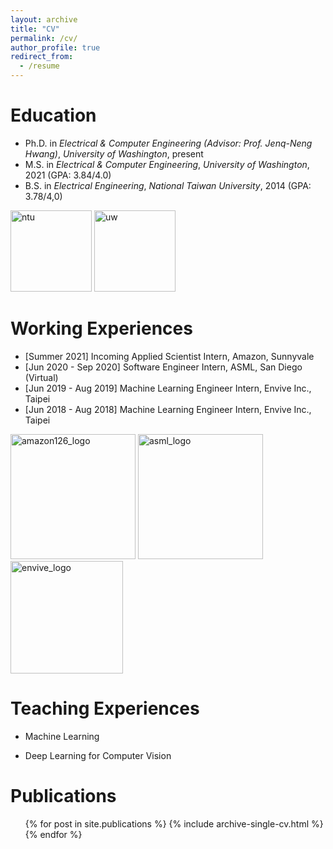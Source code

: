 ```yaml
---
layout: archive
title: "CV"
permalink: /cv/
author_profile: true
redirect_from:
  - /resume
---
```


<!-- {% include base_path %} -->

Education
======
* Ph.D. in *Electrical & Computer Engineering (Advisor: Prof. Jenq-Neng Hwang)*, *University of Washington*, present
* M.S. in *Electrical & Computer Engineering*, *University of Washington*, 2021 (GPA:  3.84/4.0)
* B.S. in *Electrical Engineering*, *National Taiwan University*, 2014 (GPA: 3.78/4,0)


<img src="https://yangchris11.github.io/images/cv/ntu.png" alt="ntu" width ="130" height="130"/>
<img src="https://yangchris11.github.io/images/cv/uw.png" alt="uw" width ="130" height="130"/>



Working Experiences
======
* [Summer 2021] Incoming Applied Scientist Intern, Amazon, Sunnyvale
* [Jun 2020 - Sep 2020] Software Engineer Intern, ASML, San Diego (Virtual)
* [Jun 2019 - Aug 2019] Machine Learning Engineer Intern, Envive Inc., Taipei
* [Jun 2018 - Aug 2018] Machine Learning Engineer Intern, Envive Inc., Taipei

<img src="https://yangchris11.github.io/images/cv/amazonlab126.png" alt="amazon126_logo" width="200"/>
<img src="https://yangchris11.github.io/images/cv/asml.png" alt="asml_logo" width="200"/>
<img src="https://yangchris11.github.io/images/cv/envive.png" alt="envive_logo" width="180"/>
  


Teaching Experiences
======
* Machine Learning 

* Deep Learning for Computer Vision


Publications
======
  <ul>{% for post in site.publications %}
    {% include archive-single-cv.html %}
  {% endfor %}</ul>
  